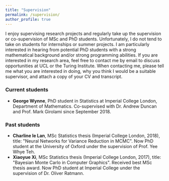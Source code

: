 ```yaml
---
title: "Supervision"
permalink: /supervision/
author_profile: true
---
```


I enjoy supervising research projects and regularly take up the supervision or co-supervision of MSc and PhD students. Unfortunately, I do not tend to take on students for internships or summer projects. I am particularly interested in hearing from potential PhD students with a strong mathematical background and/or strong programming abilities. If you are interested in my research area, feel free to contact me by email to discuss opportunities at UCL or the Turing Institute. When contacting me, please tell me what you are interested in doing, why you think I would be a suitable supervisor, and attach a copy of your CV and transcript.

### Current students

* **George Wynne**, PhD student in Statistics at Imperial College London, Department of Mathematics. Co-supervised with Dr. Andrew Duncan and Prof. Mark Girolami since September 2018.

### Past students

* **Charline le Lan**, MSc Statistics thesis (Imperial College London, 2018), title: "Neural Networks for Variance Reduction in MCMC". Now PhD student at the University of Oxford under the supervision of Prof. Yee Whye Teh. 
* **Xiaoyue Xi**, MSc Statistics thesis (Imperial College London, 2017), title: "Bayesian Monte Carlo in Computer Graphics". Received best MSc thesis award. Now PhD student at Imperial College under the supervision of Dr. Oliver Ratmann. 
